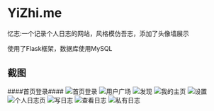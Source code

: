 YiZhi.me
========

忆志:一个记录个人日志的网站，风格模仿吾志，添加了头像墙展示

使用了Flask框架，数据库使用MySQL

截图
--------

####首页登录####
![首页登录](http://img3.douban.com/view/photo/photo/public/1988475478.jpg)
![用户广场](http://img3.douban.com/view/photo/photo/public/1988534241.jpg)
![发现](http://img3.douban.com/view/photo/photo/public/1988533729.jpg)
![我的主页](http://img3.douban.com/view/photo/photo/public/1988533774.jpg)
![设置](http://img3.douban.com/view/photo/photo/public/1988534330.jpg)
![个人日志页](http://img3.douban.com/view/photo/photo/public/1988533837.jpg)
![写日志](http://img3.douban.com/view/photo/photo/public/1988534044.jpg)
![查看日志](http://img3.douban.com/view/photo/photo/public/1988533627.jpg)
![私有日志](http://img3.douban.com/view/photo/photo/public/1988534012.jpg)


